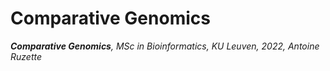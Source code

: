 # Comparative Genomics
<i> <b> Comparative Genomics</b>, MSc in Bioinformatics, KU Leuven, 2022, Antoine Ruzette</i>
